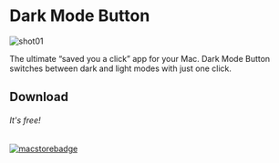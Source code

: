 # Dark Mode Button


![shot01](https://user-images.githubusercontent.com/11250400/90789026-11bf8480-e30f-11ea-8f1e-1a644d69daaa.png)


The ultimate “saved you a click” app for your Mac. Dark Mode Button switches between dark and light modes with just one click.


## Download

###### It's free!

[![macstorebadge](https://user-images.githubusercontent.com/11250400/90789381-885c8200-e30f-11ea-888b-c0a5c35c3f83.png)](https://guides.github.com/features/mastering-markdown/)

